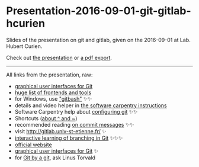 # Presentation-2016-09-01-git-gitlab-hcurien

Slides of the presentation on git and gitlab, given on the 2016-09-01 at Lab. Hubert Curien.

Check out [the presentation](http://twitwi.github.io/Presentation-2016-09-01-git-gitlab-hcurien/) or [a pdf export](http://twitwi.github.io/Presentation-2016-09-01-git-gitlab-hcurien/Presentation-2016-09-01-git-gitlab-hcurien.pdf).

-----------

All links from the presentation, raw:

  - <a href="http://git-scm.com/downloads/guis">graphical user interfaces for Git</a>
  - <a href="https://git.wiki.kernel.org/index.php/InterfacesFrontendsAndTools">huge list of frontends and tools</a>
  - for Windows, use <a href="https://git-for-windows.github.io/">"gitbash"</a> ✨✨
  - details and video helper in <a href="https://swcarpentry.github.io/workshop-template/#git">the software carpentry instructions</a>
  - Software Carpentry help about <a href="http://swcarpentry.github.io/git-novice/02-setup/">configuring git</a> ✨✨
  - Shortcuts (<a href="http://stackoverflow.com/a/2222920/2297277">about ^ and ~</a>)
  - recommended reading <a href="http://chris.beams.io/posts/git-commit/">on commit messages</a> ✨✨
  - visit <a href="http://gitlab.univ-st-etienne.fr/">http://gitlab.univ-st-etienne.fr/</a> ✨
  - <a href="http://pcottle.github.io/learnGitBranching/">interactive learning of branching in Git</a> ✨✨✨
  - <a href="http://git-scm.com/">official website</a>
  - <a href="http://git-scm.com/downloads/guis">graphical user interfaces for Git</a> ✨
  - for <a href="http://www.youtube.com/watch?v=4XpnKHJAok8">Git by a git</a>, ask Linus Torvald
